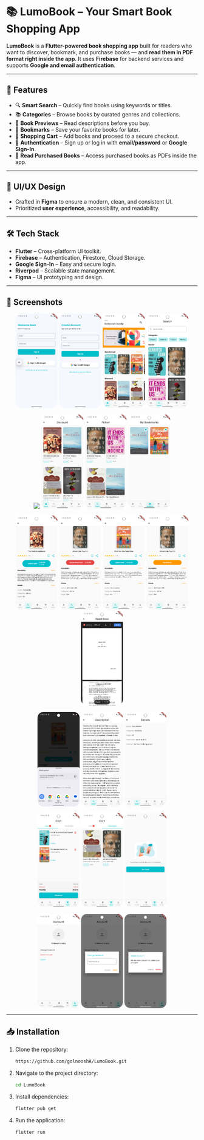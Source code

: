 # 📚 LumoBook – Your Smart Book Shopping App

**LumoBook** is a **Flutter-powered book shopping app** built for readers who want to discover, bookmark, and purchase books — and **read them in PDF format right inside the app**. It uses **Firebase** for backend services and supports **Google and email authentication**.

---

## 🚀 Features

- 🔍 **Smart Search** – Quickly find books using keywords or titles.
- 📚 **Categories** – Browse books by curated genres and collections.
- 📖 **Book Previews** – Read descriptions before you buy.
- 📌 **Bookmarks** – Save your favorite books for later.
- 🛒 **Shopping Cart** – Add books and proceed to a secure checkout.
- 🔐 **Authentication** – Sign up or log in with **email/password** or **Google Sign-In**.
- 📄 **Read Purchased Books** – Access purchased books as PDFs inside the app.

---

## 🎨 UI/UX Design

- Crafted in **Figma** to ensure a modern, clean, and consistent UI.
- Prioritized **user experience**, accessibility, and readability.

---

## 🛠 Tech Stack

- **Flutter** – Cross-platform UI toolkit.
- **Firebase** – Authentication, Firestore, Cloud Storage.
- **Google Sign-In** – Easy and secure login.
- **Riverpod** – Scalable state management.
- **Figma** – UI prototyping and design.

---

## 📱 Screenshots

<p align="center">
   <img src="assets/screenshots/login.png" width="22%" />
  <img src="assets/screenshots/register.png" width="22%" />
  <img src="assets/screenshots/home.png" width="22%" />
  <img src="assets/screenshots/search.png" width="22%" />
</p>

<p align="center">
   <img src="assets/screenshots/new_arrive.png" width="22%" />
  <img src="assets/screenshots/discount.png" width="22%" />
    <img src="assets/screenshots/category.png" width="22%" />
      <img src="assets/screenshots/bookmark.png" width="22%" />

</p>
<p align="center">
  <img src="assets/screenshots/book_1.png" width="22%" />
  <img src="assets/screenshots/book_2.png" width="22%" />
  <img src="assets/screenshots/book_3.png" width="22%" />
<img src="assets/screenshots/book_4.png" width="22%" />
  <img src="assets/screenshots/book.png" width="22%" />

</p>

<p align="center">
    <img src="assets/screenshots/share.png" width="22%" />
  <img src="assets/screenshots/description.png" width="22%" />
  <img src="assets/screenshots/details.png" width="22%" />
</p>

<p align="center">
  <img src="assets/screenshots/cart.png" width="22%" />
  <img src="assets/screenshots/purchased.png" width="22%" />
    <img src="assets/screenshots/paymrnt.png" width="22%" />

  
</p>

<p align="center">
  <img src="assets/screenshots/account.png" width="22%" />
  <img src="assets/screenshots/chnage_pass.png" width="22%" />
  <img src="assets/screenshots/delete_account.png" width="22%" />
</p>

---

## 📥 Installation

1. Clone the repository:
   ```sh
   https://github.com/golnooshA/LumoBook.git
   ```
2. Navigate to the project directory:
   ```sh
   cd LumoBook
   ```
3. Install dependencies:
   ```sh
   flutter pub get
   ```
4. Run the application:
   ```sh
   flutter run
   ```

